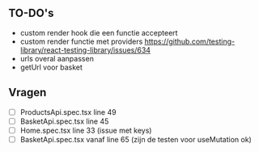 ## TO-DO's

- custom render hook die een functie accepteert
- custom render functie met providers https://github.com/testing-library/react-testing-library/issues/634
- urls overal aanpassen
- getUrl voor basket

## Vragen

- [ ] ProductsApi.spec.tsx line 49
- [ ] BasketApi.spec.tsx line 45
- [ ] Home.spec.tsx line 33 (issue met keys)
- [ ] BasketApi.spec.tsx vanaf line 65 (zijn de testen voor useMutation ok)
